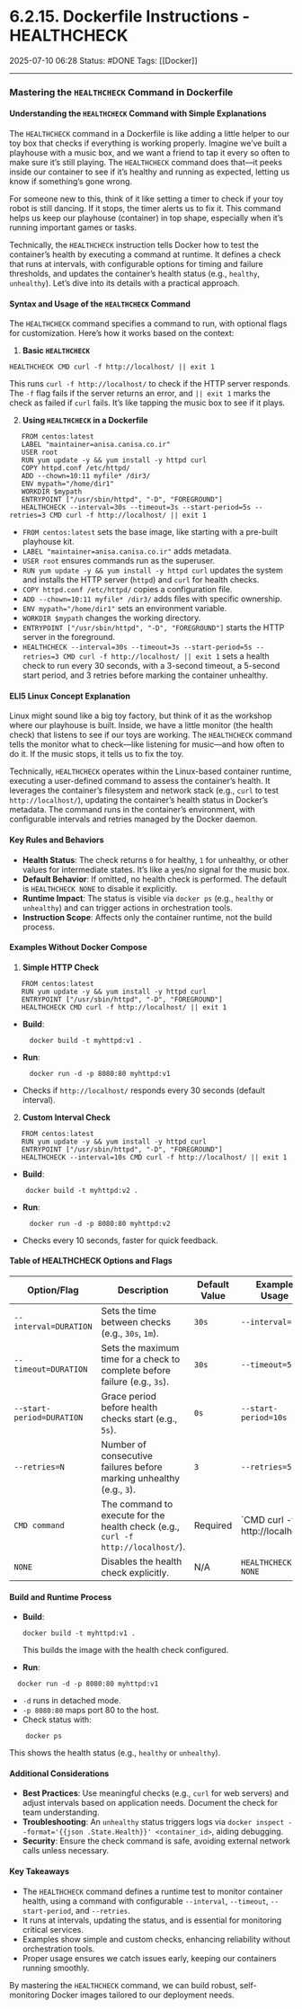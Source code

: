 # 6.2.15. Dockerfile Instructions - HEALTHCHECK

2025-07-10 06:28
Status: #DONE 
Tags: [[Docker]]

---
### Mastering the `HEALTHCHECK` Command in Dockerfile

#### Understanding the `HEALTHCHECK` Command with Simple Explanations

The `HEALTHCHECK` command in a Dockerfile is like adding a little helper to our toy box that checks if everything is working properly. Imagine we’ve built a playhouse with a music box, and we want a friend to tap it every so often to make sure it’s still playing. The `HEALTHCHECK` command does that—it peeks inside our container to see if it’s healthy and running as expected, letting us know if something’s gone wrong.

For someone new to this, think of it like setting a timer to check if your toy robot is still dancing. If it stops, the timer alerts us to fix it. This command helps us keep our playhouse (container) in top shape, especially when it’s running important games or tasks.

Technically, the `HEALTHCHECK` instruction tells Docker how to test the container’s health by executing a command at runtime. It defines a check that runs at intervals, with configurable options for timing and failure thresholds, and updates the container’s health status (e.g., `healthy`, `unhealthy`). Let’s dive into its details with a practical approach.

#### Syntax and Usage of the `HEALTHCHECK` Command

The `HEALTHCHECK` command specifies a command to run, with optional flags for customization. Here’s how it works based on the context:

1. **Basic `HEALTHCHECK`**
```
HEALTHCHECK CMD curl -f http://localhost/ || exit 1
```
   This runs `curl -f http://localhost/` to check if the HTTP server responds. The `-f` flag fails if the server returns an error, and `|| exit 1` marks the check as failed if `curl` fails. It’s like tapping the music box to see if it plays.

2. **Using `HEALTHCHECK` in a Dockerfile**
```
   FROM centos:latest
   LABEL "maintainer=anisa.canisa.co.ir"
   USER root
   RUN yum update -y && yum install -y httpd curl
   COPY httpd.conf /etc/httpd/
   ADD --chown=10:11 myfile* /dir3/
   ENV mypath="/home/dir1"
   WORKDIR $mypath
   ENTRYPOINT ["/usr/sbin/httpd", "-D", "FOREGROUND"]
   HEALTHCHECK --interval=30s --timeout=3s --start-period=5s --retries=3 CMD curl -f http://localhost/ || exit 1
```
   - `FROM centos:latest` sets the base image, like starting with a pre-built playhouse kit.
   - `LABEL "maintainer=anisa.canisa.co.ir"` adds metadata.
   - `USER root` ensures commands run as the superuser.
   - `RUN yum update -y && yum install -y httpd curl` updates the system and installs the HTTP server (`httpd`) and `curl` for health checks.
   - `COPY httpd.conf /etc/httpd/` copies a configuration file.
   - `ADD --chown=10:11 myfile* /dir3/` adds files with specific ownership.
   - `ENV mypath="/home/dir1"` sets an environment variable.
   - `WORKDIR $mypath` changes the working directory.
   - `ENTRYPOINT ["/usr/sbin/httpd", "-D", "FOREGROUND"]` starts the HTTP server in the foreground.
   - `HEALTHCHECK --interval=30s --timeout=3s --start-period=5s --retries=3 CMD curl -f http://localhost/ || exit 1` sets a health check to run every 30 seconds, with a 3-second timeout, a 5-second start period, and 3 retries before marking the container unhealthy.

#### ELI5 Linux Concept Explanation

Linux might sound like a big toy factory, but think of it as the workshop where our playhouse is built. Inside, we have a little monitor (the health check) that listens to see if our toys are working. The `HEALTHCHECK` command tells the monitor what to check—like listening for music—and how often to do it. If the music stops, it tells us to fix the toy.

Technically, `HEALTHCHECK` operates within the Linux-based container runtime, executing a user-defined command to assess the container’s health. It leverages the container’s filesystem and network stack (e.g., `curl` to test `http://localhost/`), updating the container’s health status in Docker’s metadata. The command runs in the container’s environment, with configurable intervals and retries managed by the Docker daemon.

#### Key Rules and Behaviors

- **Health Status**: The check returns `0` for healthy, `1` for unhealthy, or other values for intermediate states. It’s like a yes/no signal for the music box.
- **Default Behavior**: If omitted, no health check is performed. The default is `HEALTHCHECK NONE` to disable it explicitly.
- **Runtime Impact**: The status is visible via `docker ps` (e.g., `healthy` or `unhealthy`) and can trigger actions in orchestration tools.
- **Instruction Scope**: Affects only the container runtime, not the build process.

#### Examples Without Docker Compose

1. **Simple HTTP Check**
```
   FROM centos:latest
   RUN yum update -y && yum install -y httpd curl
   ENTRYPOINT ["/usr/sbin/httpd", "-D", "FOREGROUND"]
   HEALTHCHECK CMD curl -f http://localhost/ || exit 1
```
   - **Build**: 
```
     docker build -t myhttpd:v1 .
```
   - **Run**: 
```
     docker run -d -p 8080:80 myhttpd:v1
```
   - Checks if `http://localhost/` responds every 30 seconds (default interval).

2. **Custom Interval Check**
```
   FROM centos:latest
   RUN yum update -y && yum install -y httpd curl
   ENTRYPOINT ["/usr/sbin/httpd", "-D", "FOREGROUND"]
   HEALTHCHECK --interval=10s CMD curl -f http://localhost/ || exit 1
```
   - **Build**: 
```
	docker build -t myhttpd:v2 .
```
   - **Run**: 
```
     docker run -d -p 8080:80 myhttpd:v2
```
   - Checks every 10 seconds, faster for quick feedback.

#### Table of HEALTHCHECK Options and Flags

| Option/Flag               | Description                                                                      | Default Value | Example Usage                  |     |         |
| ------------------------- | -------------------------------------------------------------------------------- | ------------- | ------------------------------ | --- | ------- |
| `--interval=DURATION`     | Sets the time between checks (e.g., `30s`, `1m`).                                | `30s`         | `--interval=10s`               |     |         |
| `--timeout=DURATION`      | Sets the maximum time for a check to complete before failure (e.g., `3s`).       | `30s`         | `--timeout=5s`                 |     |         |
| `--start-period=DURATION` | Grace period before health checks start (e.g., `5s`).                            | `0s`          | `--start-period=10s`           |     |         |
| `--retries=N`             | Number of consecutive failures before marking unhealthy (e.g., `3`).             | `3`           | `--retries=5`                  |     |         |
| `CMD command`             | The command to execute for the health check (e.g., `curl -f http://localhost/`). | Required      | `CMD curl -f http://localhost/ |     | exit 1` |
| `NONE`                    | Disables the health check explicitly.                                            | N/A           | `HEALTHCHECK NONE`             |     |         |

#### Build and Runtime Process

- **Build**:
  ```
  docker build -t myhttpd:v1 .
  ```
  This builds the image with the health check configured.

- **Run**:
```
  docker run -d -p 8080:80 myhttpd:v1
```
  - `-d` runs in detached mode.
  - `-p 8080:80` maps port 80 to the host.
  - Check status with:
```
    docker ps
```    
This shows the health status (e.g., `healthy` or `unhealthy`).

#### Additional Considerations

- **Best Practices**: Use meaningful checks (e.g., `curl` for web servers) and adjust intervals based on application needs. Document the check for team understanding.
- **Troubleshooting**: An `unhealthy` status triggers logs via `docker inspect --format='{{json .State.Health}}' <container_id>`, aiding debugging.
- **Security**: Ensure the check command is safe, avoiding external network calls unless necessary.

#### Key Takeaways

- The `HEALTHCHECK` command defines a runtime test to monitor container health, using a command with configurable `--interval`, `--timeout`, `--start-period`, and `--retries`.
- It runs at intervals, updating the status, and is essential for monitoring critical services.
- Examples show simple and custom checks, enhancing reliability without orchestration tools.
- Proper usage ensures we catch issues early, keeping our containers running smoothly.

By mastering the `HEALTHCHECK` command, we can build robust, self-monitoring Docker images tailored to our deployment needs.